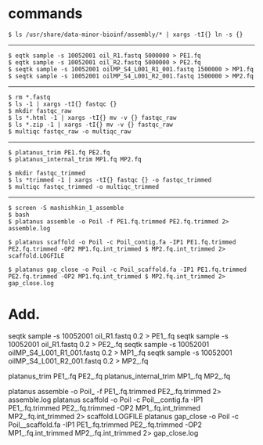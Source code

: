 
# commands
```
$ ls /usr/share/data-minor-bioinf/assembly/* | xargs -tI{} ln -s {}
```
---
```
$ eqtk sample -s 10052001 oil_R1.fastq 5000000 > PE1.fq
$ eqtk sample -s 10052001 oil_R2.fastq 5000000 > PE2.fq
$ seqtk sample -s 10052001 oilMP_S4_L001_R1_001.fastq 1500000 > MP1.fq
$ seqtk sample -s 10052001 oilMP_S4_L001_R2_001.fastq 1500000 > MP2.fq
```
---

```
$ rm *.fastq
$ ls -1 | xargs -tI{} fastqc {}
$ mkdir fastqc_raw
$ ls *.html -1 | xargs -tI{} mv -v {} fastqc_raw
$ ls *.zip -1 | xargs -tI{} mv -v {} fastqc_raw
$ multiqc fastqc_raw -o multiqc_raw
```

---
```
$ platanus_trim PE1.fq PE2.fq
$ platanus_internal_trim MP1.fq MP2.fq
```
```
$ mkdir fastqc_trimmed
$ ls *trimmed -1 | xargs -tI{} fastqc {} -o fastqc_trimmed
$ multiqc fastqc_trimmed -o multiqc_trimmed
```
---
```
$ screen -S mashishkin_1_assemble
$ bash
$ platanus assemble -o Poil -f PE1.fq.trimmed PE2.fq.trimmed 2> assemble.log
```
```
$ platanus scaffold -o Poil -c Poil_contig.fa -IP1 PE1.fq.trimmed PE2.fq.trimmed -OP2 MP1.fq.int_trimmed $ MP2.fq.int_trimmed 2> scaffold.LOGFILE
```
```
$ platanus gap_close -o Poil -c Poil_scaffold.fa -IP1 PE1.fq.trimmed PE2.fq.trimmed -OP2 MP1.fq.int_trimmed $ MP2.fq.int_trimmed 2> gap_close.log
```
# Add.
seqtk sample -s 10052001 oil_R1.fastq 0.2 > PE1_.fq
seqtk sample -s 10052001 oil_R1.fastq 0.2 > PE2_.fq
seqtk sample -s 10052001 oilMP_S4_L001_R1_001.fastq 0.2 > MP1_.fq
seqtk sample -s 10052001 oilMP_S4_L001_R2_001.fastq 0.2 > MP2_.fq

platanus_trim PE1_.fq PE2_.fq
platanus_internal_trim MP1_.fq MP2_.fq

platanus assemble -o Poil_ -f PE1_.fq.trimmed PE2_.fq.trimmed 2> assemble.log
platanus scaffold -o Poil -c Poil__contig.fa -IP1 PE1_.fq.trimmed PE2_.fq.trimmed -OP2 MP1_.fq.int_trimmed MP2_.fq.int_trimmed 2> scaffold.LOGFILE
platanus gap_close -o Poil -c Poil__scaffold.fa -IP1 PE1_.fq.trimmed PE2_.fq.trimmed -OP2 MP1_.fq.int_trimmed MP2_.fq.int_trimmed 2> gap_close.log
